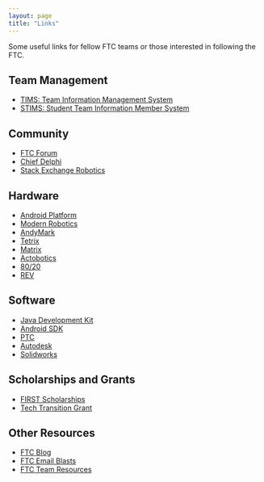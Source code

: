 ```yaml
---
layout: page
title: "Links"
---
```


Some useful links for fellow FTC teams or those interested in following the
FTC.

## Team Management

* [TIMS: Team Information Management System][TIMS]
* [STIMS: Student Team Information Member System][STIMS]

[TIMS]: https://my.usfirst.org/ftc/tims/site.lasso
[STIMS]: https://my.usfirst.org/stims/site.lasso

## Community

* [FTC Forum][]
* [Chief Delphi][]
* [Stack Exchange Robotics][SE.Robotics]

[FTC Forum]: http://ftcforum.usfirst.org/forum.php
[Chief Delphi]: http://www.chiefdelphi.com/forums/portal.php
[SE.Robotics]: https://robotics.stackexchange.com/

## Hardware

* [Android Platform][]
* [Modern Robotics][]
* [AndyMark][]
* [Tetrix][]
* [Matrix][]
* [Actobotics][]
* [80/20][]
* [REV][]

[Android Platform]: http://www.usfirst.org/roboticsprograms/ftc/technology
[Modern Robotics]: http://modernroboticsinc.com
[AndyMark]: http://www.andymark.com/FTC-s/274.htm
[Tetrix]: https://www.tetrixrobotics.com
[Matrix]: http://matrixrobotics.com/
[Actobotics]: https://www.servocity.com/html/actobotics.html
[80/20]: http://www.8020.net/
[REV]: http://www.revrobotics.com/

## Software

* [Java Development Kit][]
* [Android SDK][]
* [PTC][]
* [Autodesk][]
* [Solidworks][]

[Java Development Kit]: http://www.oracle.com/technetwork/java/javase/downloads/index.html
[Android SDK]: https://developer.android.com/sdk/index.html
[PTC]: http://www.ptc.com/communities/academic-program/k12/students/first
[Autodesk]: http://www.autodesk.com/education/competitions-and-events/first/all-products
[Solidworks]: https://www.solidworks.com/sw/education/robot-student-design-contest.htm

## Scholarships and Grants

* [FIRST Scholarships][]
* [Tech Transition Grant][]

[FIRST Scholarships]: http://www.usfirst.org/scholarshipsearch.aspx
[Tech Transition Grant]: http://www.usfirst.org/roboticsprograms/ftc/grow

## Other Resources

* [FTC Blog][]
* [FTC Email Blasts][]
* [FTC Team Resources][]

[FTC Blog]: http://firsttechchallenge.blogspot.com
[FTC Email Blasts]: http://www.usfirst.org/roboticsprograms/ftc/emailblastarchive.aspx
[FTC Team Resources]: http://www.usfirst.org/roboticsprograms/ftc/team-resources
